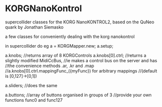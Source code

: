 # KORGNanoKontrol
supercollider classes for the KORG NanoKONTROL2, based on the QuNeo quark by Jonathan Siemasko 


a few classes for conveniently dealing with the korg nanokontrol

in supercollider do eg
a = KORGMapper.new;
a.setup;

a.knobs; //returns array of 8 KORGControls
a.knobs[0].ctrl; 
//returns a slightly modified MidiCcBus, 
//ie makes a control bus on the server and has 
//the convenience methods .ar, .kr and .map
//a.knobs[0].ctrl.mappingFunc_({myFunc}) for arbitrary mappings 
//(default is [0,127]->[0,1])

a.sliders; //does the same

a.buttons; //array of buttons organised in groups of 3
//provide your own functions func0 and func127
